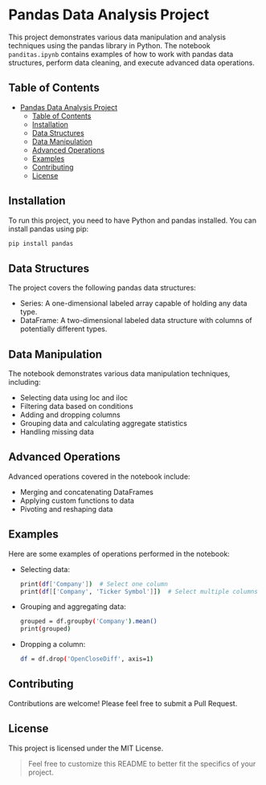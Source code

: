 # Pandas Data Analysis Project

This project demonstrates various data manipulation and analysis techniques using the pandas library in Python. The notebook `panditas.ipynb` contains examples of how to work with pandas data structures, perform data cleaning, and execute advanced data operations.

## Table of Contents

- [Pandas Data Analysis Project](#pandas-data-analysis-project)
  - [Table of Contents](#table-of-contents)
  - [Installation](#installation)
  - [Data Structures](#data-structures)
  - [Data Manipulation](#data-manipulation)
  - [Advanced Operations](#advanced-operations)
  - [Examples](#examples)
  - [Contributing](#contributing)
  - [License](#license)

## Installation

To run this project, you need to have Python and pandas installed. You can install pandas using pip:

```bash
pip install pandas
```

## Data Structures

The project covers the following pandas data structures:

- Series: A one-dimensional labeled array capable of holding any data type.
- DataFrame: A two-dimensional labeled data structure with columns of potentially different types.

## Data Manipulation

The notebook demonstrates various data manipulation techniques, including:

- Selecting data using loc and iloc
- Filtering data based on conditions
- Adding and dropping columns
- Grouping data and calculating aggregate statistics
- Handling missing data

## Advanced Operations

Advanced operations covered in the notebook include:

- Merging and concatenating DataFrames
- Applying custom functions to data
- Pivoting and reshaping data

## Examples

Here are some examples of operations performed in the notebook:

- Selecting data:

    ```sh
    print(df['Company'])  # Select one column
    print(df[['Company', 'Ticker Symbol']])  # Select multiple columns
    ```

- Grouping and aggregating data:

    ```sh
    grouped = df.groupby('Company').mean()
    print(grouped)
    ```

- Dropping a column:

    ```sh
    df = df.drop('OpenCloseDiff', axis=1)
    ```

## Contributing

Contributions are welcome! Please feel free to submit a Pull Request.

## License

This project is licensed under the MIT License.

> Feel free to customize this README to better fit the specifics of your project.